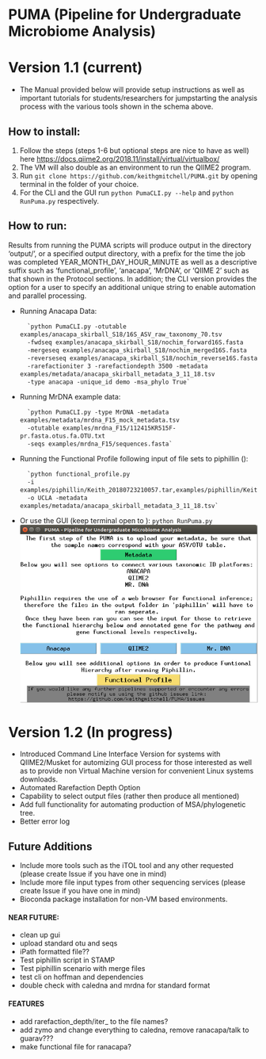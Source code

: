 # PUMA (Pipeline for Undergraduate Microbiome Analysis)

# Version 1.1 (current)
+ The Manual provided below will provide setup instructions as well as important tutorials for 
students/researchers for jumpstarting the analysis process with the various tools shown in the 
schema above.

## How to install:

1. Follow the steps (steps 1-6 but optional steps are nice to have as well) here https://docs.qiime2.org/2018.11/install/virtual/virtualbox/
2. The VM will also double as an environment to run the QIIME2 program.
3. Run `git clone https://github.com/keithgmitchell/PUMA.git` by opening terminal in the folder of your choice.
4. For the CLI and the GUI run `python PumaCLI.py --help` and `python RunPuma.py` respectively.


## How to run:
Results from running the PUMA scripts will produce output in the directory ‘output/’, 
or a specified output directory, with a prefix for the time the job was completed YEAR_MONTH_DAY_HOUR_MINUTE 
as well as a descriptive suffix such as ‘functional_profile’, ‘anacapa’, ‘MrDNA’, or ‘QIIME 2’ such as that 
shown in the Protocol sections. In addition; the CLI version provides the option for a user to specify an additional 
unique string to enable automation and parallel processing.
+ Running Anacapa Data:

        `python PumaCLI.py -otutable examples/anacapa_skirball_S18/16S_ASV_raw_taxonomy_70.tsv 
        -fwdseq examples/anacapa_skirball_S18/nochim_forward16S.fasta 
        -mergeseq examples/anacapa_skirball_S18/nochim_merged16S.fasta 
        -reverseseq examples/anacapa_skirball_S18/nochim_reverse16S.fasta 
        -rarefactioniter 3 -rarefactiondepth 3500 -metadata examples/metadata/anacapa_skirball_metadata_3_11_18.tsv 
        -type anacapa -unique_id demo -msa_phylo True`

+ Running MrDNA example data:

        `python PumaCLI.py -type MrDNA -metadata examples/metadata/mrdna_F15_mock_metadata.tsv 
        -otutable examples/mrdna_F15/112415KR515F-pr.fasta.otus.fa.OTU.txt 
        -seqs examples/mrdna_F15/sequences.fasta`
        
+ Running the Functional Profile following input of file sets to piphillin ():  

        `python functional_profile.py 
        -i examples/piphillin/Keith_20180723210057.tar,examples/piphillin/Keith_20180723214258.tar 
        -o UCLA -metadata examples/metadata/anacapa_skirball_metadata_3_11_18.tsv`      

+ Or use the GUI (keep terminal open to ):
        `python RunPuma.py`
![PUMA GENERAL FLOWCHART](https://github.com/keithgmitchell/PUMA/blob/master/examples/PUMA_GUI.PNG)




# Version 1.2 (In progress)
+ Introduced Command Line Interface Version for systems with QIIME2/Musket for automizing GUI process for those 
interested as well as to provide non Virtual Machine version for convenient Linux systems downloads. 
+ Automated Rarefaction Depth Option
+ Capability to select output files (rather then produce all mentioned)
+ Add full functionality for automating production of MSA/phylogenetic tree.
+ Better error log

## Future Additions
+ Include more tools such as the iTOL tool and any other requested (please create Issue if you have one in mind)
+ Include more file input types from other sequencing services (please create Issue if you have one in mind)
+ Bioconda package installation for non-VM based environments.

#### NEAR FUTURE:
+ clean up gui
+ upload standard otu and seqs
+ iPath formatted file??
+ Test piphillin script in STAMP
+ Test piphillin scenario with merge files
+ test cli on hoffman and dependencies
+ double check with caledna and mrdna for standard format

#### FEATURES
+ add rarefaction_depth/iter_ to the file names?
+ add zymo and change everything to caledna, remove ranacapa/talk to guarav???
+ make functional file for ranacapa?
